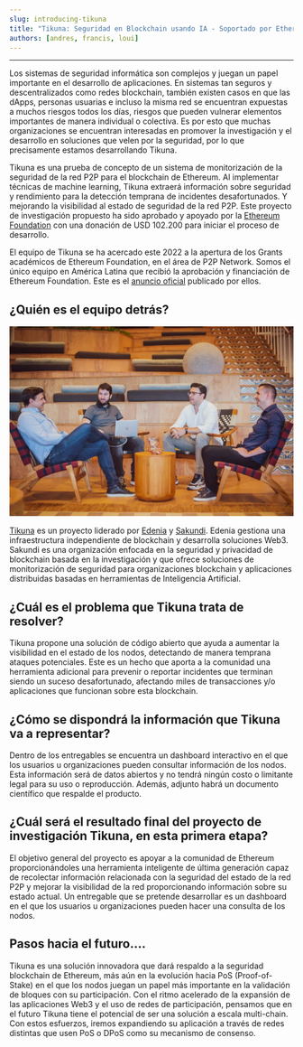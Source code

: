 ```yaml
---
slug: introducing-tikuna
title: "Tikuna: Seguridad en Blockchain usando IA - Soportado por Ethereum Foundation."
authors: [andres, francis, loui]
---
```

---
Los sistemas de seguridad informática son complejos y juegan un papel importante en el desarrollo de aplicaciones. En sistemas tan seguros y descentralizados como redes blockchain, también existen casos en que las dApps, personas usuarias e incluso la misma red se encuentran expuestas a muchos riesgos todos los días, riesgos que pueden vulnerar elementos importantes de manera individual o colectiva. Es por esto que muchas organizaciones se encuentran interesadas en promover la investigación y el desarrollo en soluciones que velen por la seguridad, por lo que precisamente estamos desarrollando Tikuna.

Tikuna es una prueba de concepto de un sistema de monitorización de la seguridad de la red P2P para el blockchain de Ethereum. Al implementar técnicas de machine learning, Tikuna extraerá información sobre seguridad y rendimiento para la detección temprana de incidentes desafortunados. Y mejorando la visibilidad al estado de seguridad de la red P2P. Este proyecto de investigación propuesto ha sido aprobado y apoyado por la [Ethereum Foundation](http://ethereum.org) con una donación de USD 102.200 para iniciar el proceso de desarrollo.

El equipo de Tikuna se ha acercado este 2022 a la apertura de los Grants académicos de Ethereum Foundation, en el área de P2P Network. Somos el único equipo en América Latina que recibió la aprobación y financiación de Ethereum Foundation. Este es el [anuncio oficial](https://blog.ethereum.org/2022/07/29/academic-grants-grantee-announce) publicado por ellos.

## ¿Quién es el equipo detrás?

![team](/img/second-card.webp)

[Tikuna](http://tikuna.io) es un proyecto liderado por [Edenia](http://edenia.com) y [Sakundi](http://sakundi.io). Edenia gestiona una infraestructura independiente de blockchain y desarrolla soluciones Web3. Sakundi es una organización enfocada en la seguridad y privacidad de blockchain basada en la investigación y que ofrece soluciones de monitorización de seguridad para organizaciones blockchain y aplicaciones distribuidas basadas en herramientas de Inteligencia Artificial.

## ¿Cuál es el problema que Tikuna trata de resolver?

Tikuna propone una solución de código abierto que ayuda a aumentar la visibilidad en el estado de los nodos, detectando de manera temprana ataques potenciales. Este es un hecho que aporta a la comunidad una herramienta adicional para prevenir o reportar incidentes que terminan siendo un suceso desafortunado, afectando miles de transacciones y/o aplicaciones que funcionan sobre esta blockchain.

## ¿Cómo se dispondrá la información que Tikuna va a representar?

Dentro de los entregables se encuentra un dashboard interactivo en el que los usuarios u organizaciones pueden consultar información de los nodos. Esta información será de datos abiertos y no tendrá ningún costo o limitante legal para su uso o reproducción. Además, adjunto habrá un documento científico que respalde el producto.

## ¿Cuál será el resultado final del proyecto de investigación Tikuna, en esta primera etapa?

El objetivo general del proyecto es apoyar a la comunidad de Ethereum proporcionándoles una herramienta inteligente de última generación capaz de recolectar información relacionada con la seguridad del estado de la red P2P y mejorar la visibilidad de la red proporcionando información sobre su estado actual.
Un entregable que se pretende desarrollar es un dashboard en el que los usuarios u organizaciones pueden hacer una consulta de los nodos.

## Pasos hacia el futuro….

Tikuna es una solución innovadora que dará respaldo a la seguridad blockchain de Ethereum, más aún en la evolución hacia PoS (Proof-of-Stake) en el que los nodos juegan un papel más importante en la validación de bloques con su participación. Con el ritmo acelerado de la expansión de las aplicaciones Web3 y el uso de redes de participación, pensamos que en el futuro Tikuna tiene el potencial de ser una solución a escala multi-chain. Con estos esfuerzos, iremos expandiendo su aplicación a través de redes distintas que usen PoS o DPoS como su mecanismo de consenso.
